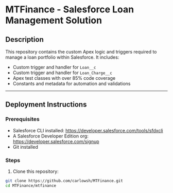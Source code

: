 # MTFinance - Salesforce Loan Management Solution

## Description

This repository contains the custom Apex logic and triggers required to manage a loan portfolio within Salesforce. It includes:

- Custom trigger and handler for `Loan__c`
- Custom trigger and handler for `Loan_Charge__c`
- Apex test classes with over 85% code coverage
- Constants and metadata for automation and validations

---

## Deployment Instructions

### Prerequisites

- Salesforce CLI installed: https://developer.salesforce.com/tools/sfdxcli
- A Salesforce Developer Edition org: https://developer.salesforce.com/signup
- Git installed

### Steps

1. Clone this repository:
```bash
git clone https://github.com/carlowsh/MTFinance.git
cd MTFinance/mtfinance
